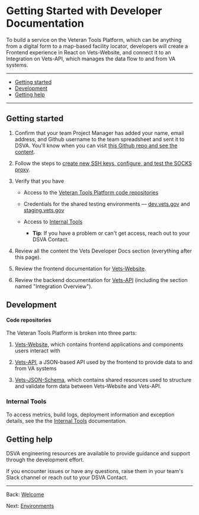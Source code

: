 # Getting Started with Developer Documentation

To build a service on the Veteran Tools Platform, which can be anything from a digital form to a map-based facility locator, developers will create a Frontend experience in React on Vets-Website, and connect it to an Integration on Vets-API, which manages the data flow to and from VA systems.

<hr>

* [Getting started](#getting-started)
* [Development](#development)
* [Getting help](#getting-help)

<hr>

## Getting started

1. Confirm that your team Project Manager has added your name, email address, and Github username to the team spreadsheet and sent it to DSVA. You'll know when you can visit [this Github repo and see the content](https://github.com/department-of-veterans-affairs/vets.gov-team).

1. Follow the steps to <a title="go to create ssh keys" href="https://github.com/department-of-veterans-affairs/vets-work-practices/blob/master/Onboarding-External-Contractors/request-access-to-tools.md#additional-onboarding-steps-for-developers">create new SSH keys, configure, and test the SOCKS proxy</a>.

1. Verify that you have
    * Access to the [Veteran Tools Platform code repositories](#code-repositories)

    * Credentials for the shared testing environments &mdash;  <a title="go to dev.vets.gov" href="https://dev.vets.gov" target="_blank">dev.vets.gov</a> and <a title="go to staging.vets.gov" href="https://staging.vets.gov" target="_blank">staging.vets.gov</a>

    * Access to [Internal Tools](internal-tools-access.md)
      * **Tip**: If you have a problem or can't get access, reach out to your DSVA Contact.

1. Review all the content the Vets Developer Docs section (everything after this page).

1. Review the frontend documentation for <a title="Go to Vets-Website readme" href="vets-website/vets-website-readme.md" target="_blank">Vets-Website</a>.

1. Review the backend documentation for <a title="Go to Vets-API readme" href="vets-api/vets-api-readme.md" target="_blank">Vets-API</a> (including the section named "Integration Overview").


## Development

#### Code repositories

The Veteran Tools Platform is broken into three parts:

1. <a title="Go to Vets-Website" href="https://github.com/department-of-veterans-affairs/vets-website" target="_blank">Vets-Website</a>, which contains frontend applications and components users interact with

1. <a title="Go to Vets-API" href="https://github.com/department-of-veterans-affairs/vets-api" target="_blank">Vets-API</a>, a JSON-based API used by the frontend to provide data to and from VA systems

1. <a title="Go to Vets-JSON-Schema" href="https://github.com/department-of-veterans-affairs/vets-json-schema" target="_blank">Vets-JSON-Schema</a>, which contains shared resources used to structure and validate form data between Vets-Website and Vets-API.


### Internal Tools

To access metrics, build logs, deployment information and exception details, see the the [Internal Tools](internal-tools-access.md) documentation.


## Getting help

DSVA engineering resources are available to provide guidance and support through the development effort.

If you encounter issues or have any questions, raise them in your team's Slack channel or reach out to your DSVA Contact.

<hr>

Back: [Welcome](README.md)

Next: [Environments](environments.md)
